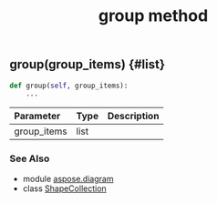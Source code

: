 ﻿---
title: group method
second_title: Aspose.Diagram for Python via .NET API References
description: 
type: docs
weight: 60
url: /python-net/aspose.diagram/shapecollection/group/
is_root: false
---

## group(group_items) {#list}



```python
def group(self, group_items):
    ...
```


| Parameter | Type | Description |
| :- | :- | :- |
| group_items | list |  |



### See Also
* module [aspose.diagram](../../)
* class [ShapeCollection](/diagram/python-net/aspose.diagram/shapecollection)
